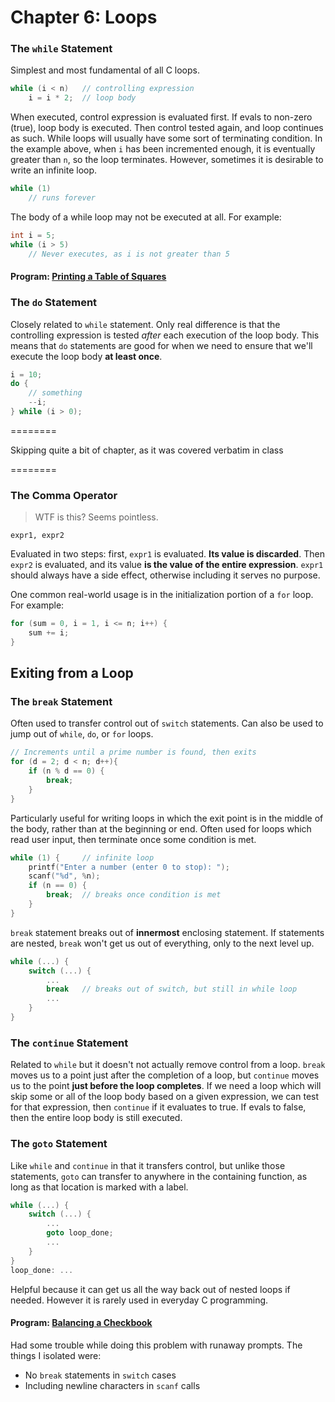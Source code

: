 # Chapter 6: Loops

### The `while` Statement
Simplest and most fundamental of all C loops.

```c
while (i < n)   // controlling expression
    i = i * 2;  // loop body
```
When executed, control expression is evaluated first. If evals to non-zero (true), loop body is executed. Then control tested again, and loop continues as such. While loops will usually have some sort of terminating condition. In the example above, when `i` has been incremented enough, it is eventually greater than `n`, so the loop terminates. However, sometimes it is desirable to write an infinite loop.
```c
while (1)
    // runs forever
```
The body of a while loop may not be executed at all. For example:
```c
int i = 5;
while (i > 5)
    // Never executes, as i is not greater than 5
```

#### Program: [Printing a Table of Squares](squares.c)

### The `do` Statement
Closely related to `while` statement. Only real difference is that the controlling expression is tested _after_ each execution of the loop body. This means that `do` statements are good for when we need to ensure that we'll execute the loop body **at least once**.

```c
i = 10;
do {
    // something
    --i;
} while (i > 0);
```

========

Skipping quite a bit of chapter, as it was covered verbatim in class

========

### The Comma Operator
> WTF is this? Seems pointless.

```
expr1, expr2
```
Evaluated in two steps: first, `expr1` is evaluated. **Its value is discarded**. Then `expr2` is evaluated, and its value **is the value of the entire expression**. `expr1` should always have a side effect, otherwise including it serves no purpose.

One common real-world usage is in the initialization portion of a `for` loop. For example:
```c
for (sum = 0, i = 1, i <= n; i++) {
    sum += i;
}
```

## Exiting from a Loop

### The `break` Statement
Often used to transfer control out of `switch` statements. Can also be used to jump out of `while`, `do`, or `for` loops.
```c
// Increments until a prime number is found, then exits
for (d = 2; d < n; d++){
    if (n % d == 0) {
        break;  
    }
}
```
Particularly useful for writing loops in which the exit point is in the middle of the body, rather than at the beginning or end. Often used for loops which read user input, then terminate once some condition is met.
```c
while (1) {     // infinite loop
    printf("Enter a number (enter 0 to stop): ");
    scanf("%d", %n);
    if (n == 0) {
        break;  // breaks once condition is met
    }
}
```
`break` statement breaks out of **innermost** enclosing statement. If statements are nested, `break` won't get us out of everything, only to the next level up.
```c
while (...) {
    switch (...) {
        ...
        break   // breaks out of switch, but still in while loop
        ...
    }
}
```

### The `continue` Statement
Related to `while` but it doesn't not actually remove control from a loop. `break` moves us to a point just after the completion of a loop, but `continue` moves us to the point **just before the loop completes**. If we need a loop which will skip some or all of the loop body based on a given expression, we can test for that expression, then `continue` if it evaluates to true. If evals to false, then the entire loop body is still executed.

### The `goto` Statement
Like `while` and `continue` in that it transfers control, but unlike those statements, `goto` can transfer to anywhere in the containing function, as long as that location is marked with a label.
```c
while (...) {
    switch (...) {
        ...
        goto loop_done;
        ...
    }
}
loop_done: ...
```
Helpful because it can get us all the way back out of nested loops if needed. However it is rarely used in everyday C programming.

#### Program: [Balancing a Checkbook](checking.c)
Had some trouble while doing this problem with runaway prompts. The things I isolated were:
- No `break` statements in `switch` cases
- Including newline characters in `scanf` calls
